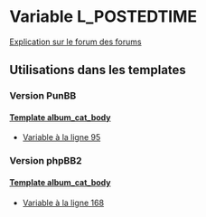 # Variable L_POSTEDTIME
[Explication sur le forum des forums](http://forum.forumactif.com/t294113-listing-des-variables#L_POSTEDTIME)
## Utilisations dans les templates
### Version PunBB
#### [Template album_cat_body](punbb/album_cat_body.md)
* [Variable à la ligne 95](../punbb/album_cat_body.tpl#L95)
### Version phpBB2
#### [Template album_cat_body](subsilver/album_cat_body.md)
* [Variable à la ligne 168](../subsilver/album_cat_body.tpl#L168)